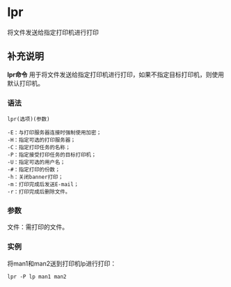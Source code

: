 lpr
===

将文件发送给指定打印机进行打印

## 补充说明

**lpr命令** 用于将文件发送给指定打印机进行打印，如果不指定目标打印机，则使用默认打印机。

### 语法  

```
lpr(选项)(参数)
```

  

```
-E：与打印服务器连接时强制使用加密；
-H：指定可选的打印服务器；
-C：指定打印任务的名称；
-P：指定接受打印任务的目标打印机；
-U：指定可选的用户名；
-#：指定打印的份数；
-h：关闭banner打印；
-m：打印完成后发送E-mail；
-r：打印完成后删除文件。
```

### 参数  

文件：需打印的文件。

### 实例  

将man1和man2送到打印机lp进行打印：

```
lpr -P lp man1 man2
```


